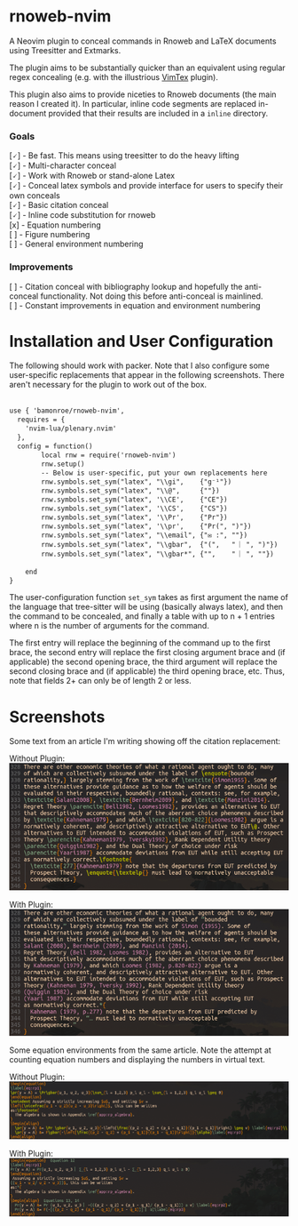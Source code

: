 # rnoweb-nvim

A Neovim plugin to conceal commands in Rnoweb and LaTeX documents using Treesitter and Extmarks.

The plugin aims to be substantially quicker than an equivalent using regular
regex concealing (e.g. with the illustrious
[VimTex](https://github.com/lervag/vimtex) plugin).

This plugin also aims to provide niceties to Rnoweb documents (the main reason
I created it). In particular, inline code segments are replaced in-document
provided that their results are included in a `inline` directory.

### Goals
[🗸] - Be fast. This means using treesitter to do the heavy lifting  
[🗸] - Multi-character conceal  
[🗸] - Work with Rnoweb or stand-alone Latex  
[🗸] - Conceal latex symbols and provide interface for users to specify their own conceals  
[🗸] - Basic citation conceal  
[🗸] - Inline code substitution for rnoweb  
[x] - Equation numbering  
[ ] - Figure numbering  
[ ] - General environment numbering  

### Improvements
[ ] - Citation conceal with bibliography lookup and hopefully the anti-conceal functionality. Not doing this before anti-conceal is mainlined.  
[ ] - Constant improvements in equation and environment numbering  

# Installation and User Configuration

The following should work with packer. Note that I also configure some
user-specific replacements that appear in the following screenshots. There
aren't necessary for the plugin to work out of the box.

```{lua}

use { 'bamonroe/rnoweb-nvim',
  requires = {
    'nvim-lua/plenary.nvim'
  },
  config = function()  
		local rnw = require('rnoweb-nvim')
		rnw.setup()
		-- Below is user-specific, put your own replacements here
		rnw.symbols.set_sym("latex", "\\gi",    {"g⁻¹"})
		rnw.symbols.set_sym("latex", "\\@",     {""})
		rnw.symbols.set_sym("latex", '\\CE',    {"CE"})
		rnw.symbols.set_sym("latex", '\\CS',    {"CS"})
		rnw.symbols.set_sym("latex", '\\Pr',    {"Pr"})
		rnw.symbols.set_sym("latex", '\\pr',    {"Pr(", ")"})
		rnw.symbols.set_sym("latex", "\\email", {"✉ :", ""})
		rnw.symbols.set_sym("latex", "\\gbar",  {"(",   " ︳", ")"})
		rnw.symbols.set_sym("latex", "\\gbar*", {"",    " ︳", ""})

	end
}

```

The user-configuration function `set_sym` takes as first argument the name of
the language that tree-sitter will be using (basically always latex), and then
the command to be concealed, and finally a table with up to n + 1 entries where
n is the number of arguments for the command.  

The first entry will replace the beginning of the command up to the first
brace, the second entry will replace the first closing argument brace and (if
applicable) the second opening brace, the third argument will replace the
second closing brace and (if applicable) the third opening brace, etc. Thus,
note that fields 2+ can only be of length 2 or less.


# Screenshots

Some text from an article I'm writing showing off the citation replacement:

Without Plugin:  
![Without Plugin](citation_noplugin.png)

With Plugin:  
![With Plugin](citation_plugin.png)


Some equation environments from the same article. Note the attempt at counting
equation numbers and displaying the numbers in virtual text.

Without Plugin:  
![Without Plugin](math_noplugin.png)

With Plugin:  
![With Plugin](math_plugin.png)

